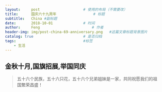 ```yaml
---
layout:     post   				    # 使用的布局（不需要改）
title:      国庆六十九周年 				# 标题
subtitle:   China #副标题
date:       2018-10-01 				# 时间
author:     Feng 						# 作者
header-img: img/post-china-69-anniversary.png 	#这篇文章标题背景图片
catalog: true 						# 是否归档
tags:								#标签
    - 生活
---
```

## 金秋十月,国旗招展,举国同庆
>五十六个民族，五十六只花，五十六个兄弟姐妹是一家，共同祝愿我们的祖国繁荣昌盛！
